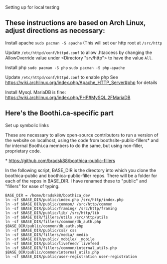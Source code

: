Setting up for local testing 

These instructions are based on Arch Linux, adjust directions as necessary: 
---

Install apache 
``` sudo pacman -S apache ```
(This will set our http root at ``` /src/http ```

Update ``` /etc/httpd/conf/httpd.conf ``` to allow .htaccess by changing the AllowOverride value under <Directory "srv/http"> to have the value ``` All ```.

Install php 
``` sudo pacman -S php ``` 
``` sudo pacman -S php-apache ```

Update ``` /etc/httpd/conf/httpd.conf ``` to enable php
See https://wiki.archlinux.org/index.php/Apache_HTTP_Server#php for details

Install Mysql.  MariaDB is fine: 
https://wiki.archlinux.org/index.php/PHP#MySQL.2FMariaDB 

Here's the Boothi.ca-specific part 
---

Set up symbolic links 

These are necessary to allow open-source contributors to run a version of the website on localhost, using the code from boothsite-public-fillers* and for internal Boothi.ca members to do the same, but using non-filler, proprietary code.

\* https://github.com/bradsk88/boothica-public-fillers

In the following script, BASE_DIR is the directory into which you clone the boothica-public and boothica-public-filler repos.  There will be a folder for each of the repos in BASE_DIR.  I have renamed these to "public" and "fillers" for ease of typing.

```
BASE_DIR = /home/bradsk88/boothica_dev 
ln -sf $BASE_DIR/public/index.php /src/http/index.php 
ln -sf $BASE_DIR/public/common/ /src/http/common 
ln -sf $BASE_DIR/public/framing/ /src/http/framing 
ln -sf $BASE_DIR/public/lib/ /src/http/lib 
ln -sf $BASE_DIR/fillers/utils /src/http/utils 
ln -sf $BASE_DIR/fillers/common/db_auth.php $BASE_DIR/public/common/db_auth.php 
ln -sf $BASE_DIR/public/css/ css
ln -sf $BASE_DIR/fillers/media/ media
ln -sf $BASE_DIR/public/_mobile/ _mobile
ln -sf $BASE_DIR/public/livefeed/ livefeed
ln -sf $BASE_DIR/fillers/common/internal_utils.php $BASE_DIR/public/common/internal_utils.php
ln -sf $BASE_DIR/public/user-registration user-registration
```

